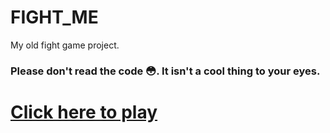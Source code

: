 # FIGHT_ME

My old fight game project. <br>
### Please don't read the code 😳. It isn't a cool thing to your eyes.

# [Click here to play](https://vitorfigm.github.io/FIGHT_ME/)
